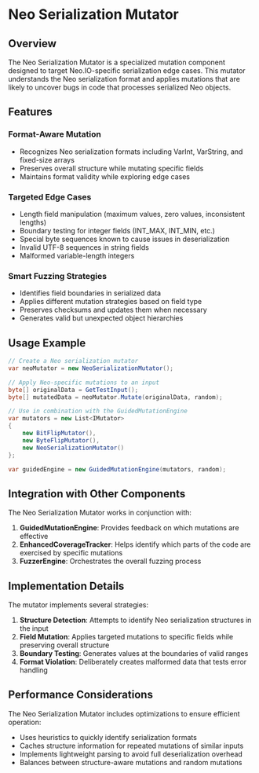 # Neo Serialization Mutator

## Overview
The Neo Serialization Mutator is a specialized mutation component designed to target Neo.IO-specific serialization edge cases. This mutator understands the Neo serialization format and applies mutations that are likely to uncover bugs in code that processes serialized Neo objects.

## Features

### Format-Aware Mutation
- Recognizes Neo serialization formats including VarInt, VarString, and fixed-size arrays
- Preserves overall structure while mutating specific fields
- Maintains format validity while exploring edge cases

### Targeted Edge Cases
- Length field manipulation (maximum values, zero values, inconsistent lengths)
- Boundary testing for integer fields (INT_MAX, INT_MIN, etc.)
- Special byte sequences known to cause issues in deserialization
- Invalid UTF-8 sequences in string fields
- Malformed variable-length integers

### Smart Fuzzing Strategies
- Identifies field boundaries in serialized data
- Applies different mutation strategies based on field type
- Preserves checksums and updates them when necessary
- Generates valid but unexpected object hierarchies

## Usage Example

```csharp
// Create a Neo serialization mutator
var neoMutator = new NeoSerializationMutator();

// Apply Neo-specific mutations to an input
byte[] originalData = GetTestInput();
byte[] mutatedData = neoMutator.Mutate(originalData, random);

// Use in combination with the GuidedMutationEngine
var mutators = new List<IMutator>
{
    new BitFlipMutator(),
    new ByteFlipMutator(),
    new NeoSerializationMutator()
};

var guidedEngine = new GuidedMutationEngine(mutators, random);
```

## Integration with Other Components

The Neo Serialization Mutator works in conjunction with:

1. **GuidedMutationEngine**: Provides feedback on which mutations are effective
2. **EnhancedCoverageTracker**: Helps identify which parts of the code are exercised by specific mutations
3. **FuzzerEngine**: Orchestrates the overall fuzzing process

## Implementation Details

The mutator implements several strategies:

1. **Structure Detection**: Attempts to identify Neo serialization structures in the input
2. **Field Mutation**: Applies targeted mutations to specific fields while preserving overall structure
3. **Boundary Testing**: Generates values at the boundaries of valid ranges
4. **Format Violation**: Deliberately creates malformed data that tests error handling

## Performance Considerations

The Neo Serialization Mutator includes optimizations to ensure efficient operation:

- Uses heuristics to quickly identify serialization formats
- Caches structure information for repeated mutations of similar inputs
- Implements lightweight parsing to avoid full deserialization overhead
- Balances between structure-aware mutations and random mutations
